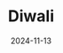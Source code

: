 ---
title: Diwali
fulltitle: Diwali
date: 2024-11-13
tags:
- 2024
characters:
- baron
- tzipora
categories:
- comics
keywords:
- 2024
rgb: 137, 106, 169
url: /stories/diwali/
image: /images/fullres/diwali.jpg
caption: I missed Diwali, but happy Diwali nonetheless everyone.
---